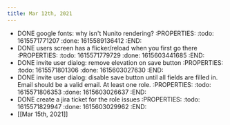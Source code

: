 ```yaml
---
title: Mar 12th, 2021
---
```


- DONE google fonts: why isn't Nunito rendering?
:PROPERTIES:
:todo: 1615571771207
:done: 1615589136412
:END:
- DONE users screen has a flicker/reload when you first go there
:PROPERTIES:
:todo: 1615571779729
:done: 1615603441685
:END:
- DONE invite user dialog: remove elevation on save button
:PROPERTIES:
:todo: 1615571801306
:done: 1615603027630
:END:
- DONE invite user dialog: disable save button until all fields are filled in. Email should be a valid email. At least one role.
:PROPERTIES:
:todo: 1615571806353
:done: 1615603026637
:END:
- DONE create a jira ticket for the role issues
:PROPERTIES:
:todo: 1615571829947
:done: 1615603029962
:END:
- [[Mar 15th, 2021]]

